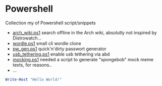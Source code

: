 # Powershell

Collection my of Powershell script/snippets

- [arch_wiki.ps1](https://github.com/Sprachmensch/Powershell/blob/main/arch_wiki.ps1) search offline in the Arch wiki, absolutly not inspired by Distrowatch...
- [wordle.ps1](https://github.com/Sprachmensch/Powershell/blob/main/wordle.ps1) small cli wordle clone
- [pw_gen.ps1](https://github.com/Sprachmensch/Powershell/blob/main/pw_gen.ps1) quick'n'dirty passwort generator
- [usb_tethering.ps1](https://github.com/Sprachmensch/Powershell/blob/main/usb_tethering.ps1) enable usb tethering via abd
- [mocking.ps1](https://github.com/Sprachmensch/Powershell/blob/main/mocking.ps1) needed a script to generate "spongebob" mock meme texts, for reasons..
- ...

``` Powershell
Write-Host "Hello World!"
```
